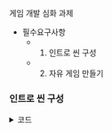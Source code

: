 게임 개발 심화 과제 

- 필수요구사항
    - 1. 인트로 씬 구성
    - 2. 자유 게임 만들기
     

<h3>인트로 씬 구성</h3>
<details>
  <summary>코드</summary>
  <pre>
    <code>
      startBtn.onClick.AddListener(() => SceneManager.LoadScene("Main"));
    </code>
  </pre>
  
</details>

